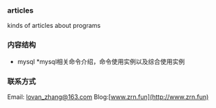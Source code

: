 ### articles
kinds of articles about programs

### 内容结构

* mysql
    *mysql相关命令介绍，命令使用实例以及综合使用实例

### 联系方式

Email: lovan_zhang@163.com
Blog:[www.zrn.fun](http://www.zrn.fun)
